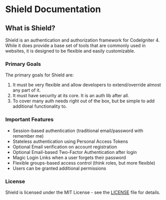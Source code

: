 # Shield Documentation

## What is Shield?

Shield is an authentication and authorization framework for CodeIgniter 4. While
it does provide a base set of tools that are commonly used in websites, it is
designed to be flexible and easily customizable.

### Primary Goals

The primary goals for Shield are:

1. It must be very flexible and allow developers to extend/override almost any part of it.
2. It must have security at its core. It is an auth lib after all.
3. To cover many auth needs right out of the box, but be simple to add additional functionality to.

### Important Features

* Session-based authentication (traditional email/password with remember me)
* Stateless authentication using Personal Access Tokens
* Optional Email verification on account registration
* Optional Email-based Two-Factor Authentication after login
* Magic Login Links when a user forgets their password
* Flexible groups-based access control (think roles, but more flexible)
* Users can be granted additional permissions

### License

Shield is licensed under the MIT License - see the [LICENSE](https://github.com/codeigniter4/shield/blob/develop/LICENSE) file for details.
